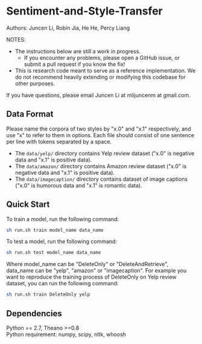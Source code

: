 # Sentiment-and-Style-Transfer
Authors: Juncen Li, Robin Jia, He He, Percy Liang

NOTES:

* The instructions below are still a work in progress.
	* If you encounter any problems, please open a GitHub issue, or submit a pull request if you know the fix!
* This is research code meant to serve as a reference implementation. We do not recommend heavily extending or modifying this codebase for other purposes.

If you have questions, please email Juncen Li at mlijuncenm at gmail.com.

## Data Format
Please name the corpora of two styles by "x.0" and "x.1" respectively, and use "x" to refer to them in options. Each file should consist of one sentence per line with tokens separated by a space.
* The <code>data/yelp/</code> directory contains Yelp review dataset ("x.0" is negative data and "x.1" is positive data).
* The <code>data/amazon/</code> directory contains Amazon review dataset ("x.0" is negative data and "x.1" is positive data).
* The <code>data/imagecaption/</code> directory contains dataset of image captions ("x.0" is humorous data and "x.1" is romantic data).

## Quick Start
To train a model, run the following command:
```bash
sh run.sh train model_name data_name
```

To test a model, run the following command:
```bash
sh run.sh test model_name data_name
```

Where model_name can be "DeleteOnly" or "DeleteAndRetrieve", data_name can be "yelp", "amazon" or "imagecaption". For example you want to reproduce the training process of DeleteOnly on Yelp review dataset, you can run the following command:
```bash
sh run.sh train DeleteOnly yelp
 ```

## Dependencies
Python == 2.7, Theano >=0.8 <br>
Python requirement: numpy, scipy, nltk, whoosh
